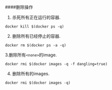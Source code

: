 ####删除操作

1. 杀死所有正在运行的容器.

`docker kill $(docker ps -q)`

2. 删除所有已经停止的容器.

`docker rm $(docker ps -a -q)`

3.删除所有`<none>`的image.

`docker rmi $(docker images -q -f dangling=true)`

4. 删除所有的images.

`docker rmi $(docker images -q)`
